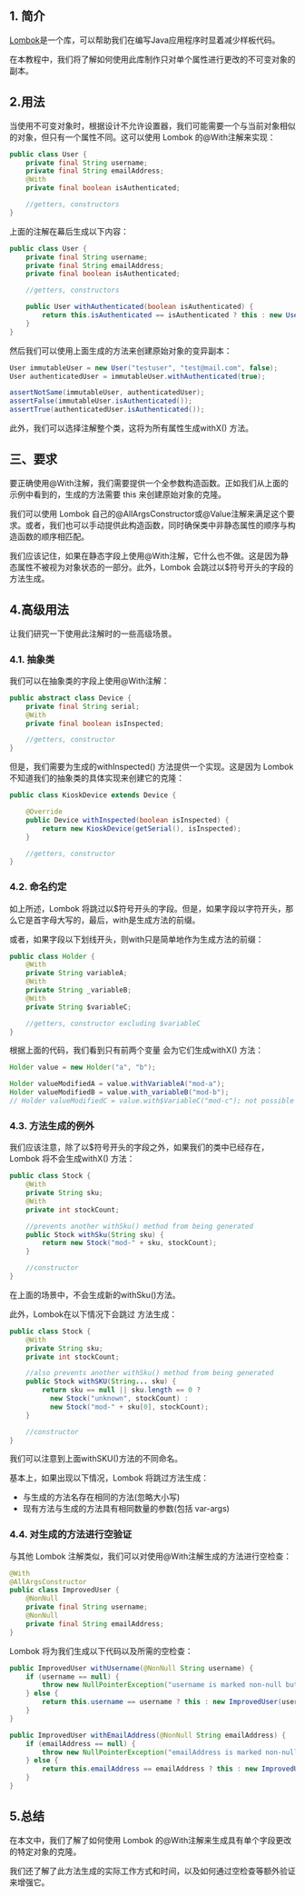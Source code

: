 ## 1. 简介

[Lombok](https://www.baeldung.com/intro-to-project-lombok)是一个库，可以帮助我们在编写Java应用程序时显着减少样板代码。

在本教程中，我们将了解如何使用此库制作只对单个属性进行更改的不可变对象的副本。

## 2.用法

当使用不可变对象时，根据设计不允许设置器，我们可能需要一个与当前对象相似的对象，但只有一个属性不同。这可以使用 Lombok 的@With注解来实现：

```java
public class User {
    private final String username;
    private final String emailAddress;
    @With
    private final boolean isAuthenticated;

    //getters, constructors
}
```

上面的注解在幕后生成以下内容：

```java
public class User {
    private final String username;
    private final String emailAddress;
    private final boolean isAuthenticated;

    //getters, constructors

    public User withAuthenticated(boolean isAuthenticated) {
        return this.isAuthenticated == isAuthenticated ? this : new User(this.username, this.emailAddress, isAuthenticated);
    }
}
```

然后我们可以使用上面生成的方法来创建原始对象的变异副本：

```java
User immutableUser = new User("testuser", "test@mail.com", false);
User authenticatedUser = immutableUser.withAuthenticated(true);

assertNotSame(immutableUser, authenticatedUser);
assertFalse(immutableUser.isAuthenticated());
assertTrue(authenticatedUser.isAuthenticated());
```

此外，我们可以选择注解整个类，这将为所有属性生成withX() 方法。

## 三、要求

要正确使用@With注解，我们需要提供一个全参数构造函数。正如我们从上面的示例中看到的，生成的方法需要 this 来创建原始对象的克隆。

我们可以使用 Lombok 自己的@AllArgsConstructor或@Value注解来满足这个要求。或者，我们也可以手动提供此构造函数，同时确保类中非静态属性的顺序与构造函数的顺序相匹配。

我们应该记住，如果在静态字段上使用@With注解，它什么也不做。这是因为静态属性不被视为对象状态的一部分。此外，Lombok 会跳过以$符号开头的字段的方法生成。

## 4.高级用法

让我们研究一下使用此注解时的一些高级场景。

### 4.1. 抽象类

我们可以在抽象类的字段上使用@With注解：

```java
public abstract class Device {
    private final String serial;
    @With
    private final boolean isInspected;

    //getters, constructor
}
```

但是，我们需要为生成的withInspected() 方法提供一个实现。这是因为 Lombok 不知道我们的抽象类的具体实现来创建它的克隆：

```java
public class KioskDevice extends Device {

    @Override
    public Device withInspected(boolean isInspected) {
        return new KioskDevice(getSerial(), isInspected);
    }

    //getters, constructor
}
```

### 4.2. 命名约定

如上所述，Lombok 将跳过以$符号开头的字段。但是，如果字段以字符开头，那么它是首字母大写的，最后，with是生成方法的前缀。

或者，如果字段以下划线开头，则with只是简单地作为生成方法的前缀：

```java
public class Holder {
    @With
    private String variableA;
    @With
    private String _variableB;
    @With
    private String $variableC;

    //getters, constructor excluding $variableC
}
```

根据上面的代码，我们看到只有前两个变量 会为它们生成withX() 方法：

```java
Holder value = new Holder("a", "b");

Holder valueModifiedA = value.withVariableA("mod-a");
Holder valueModifiedB = value.with_variableB("mod-b");
// Holder valueModifiedC = value.with$VariableC("mod-c"); not possible
```

### 4.3. 方法生成的例外

我们应该注意，除了以$符号开头的字段之外，如果我们的类中已经存在， Lombok 将不会生成withX() 方法：

```java
public class Stock {
    @With
    private String sku;
    @With
    private int stockCount;

    //prevents another withSku() method from being generated
    public Stock withSku(String sku) {
        return new Stock("mod-" + sku, stockCount);
    }

    //constructor
}
```

在上面的场景中，不会生成新的withSku()方法。

此外，Lombok在以下情况下会跳过 方法生成：

```java
public class Stock {
    @With
    private String sku;
    private int stockCount;

    //also prevents another withSku() method from being generated
    public Stock withSKU(String... sku) {
        return sku == null || sku.length == 0 ?
          new Stock("unknown", stockCount) :
          new Stock("mod-" + sku[0], stockCount);
    }

    //constructor
}
```

我们可以注意到上面withSKU()方法的不同命名。

基本上，如果出现以下情况，Lombok 将跳过方法生成：

-   与生成的方法名存在相同的方法(忽略大小写)
-   现有方法与生成的方法具有相同数量的参数(包括 var-args)

### 4.4. 对生成的方法进行空验证

与其他 Lombok 注解类似，我们可以对使用@With注解生成的方法进行空检查：

```java
@With
@AllArgsConstructor
public class ImprovedUser {
    @NonNull
    private final String username;
    @NonNull
    private final String emailAddress;
}
```

Lombok 将为我们生成以下代码以及所需的空检查：

```java
public ImprovedUser withUsername(@NonNull String username) {
    if (username == null) {
        throw new NullPointerException("username is marked non-null but is null");
    } else {
        return this.username == username ? this : new ImprovedUser(username, this.emailAddress);
    }
}

public ImprovedUser withEmailAddress(@NonNull String emailAddress) {
    if (emailAddress == null) {
        throw new NullPointerException("emailAddress is marked non-null but is null");
    } else {
        return this.emailAddress == emailAddress ? this : new ImprovedUser(this.username, emailAddress);
    }
}
```

## 5.总结

在本文中，我们了解了如何使用 Lombok 的@With注解来生成具有单个字段更改的特定对象的克隆。

我们还了解了此方法生成的实际工作方式和时间，以及如何通过空检查等额外验证来增强它。